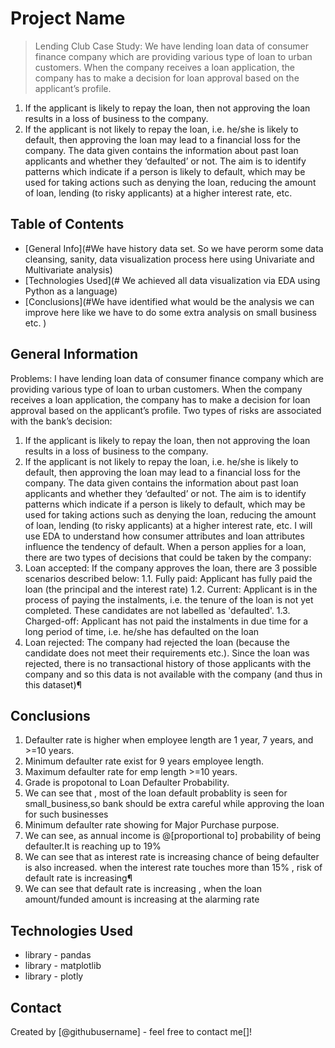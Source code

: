# Project Name
> Lending Club Case Study: We have lending loan data of consumer finance company which are providing various type of loan to urban customers. When the company receives a loan application, the company has to make a decision for loan approval based on the applicant’s profile.
1. If the applicant is likely to repay the loan, then not approving the loan results in a loss of business to the company.
2. If the applicant is not likely to repay the loan, i.e. he/she is likely to default, then approving the loan may lead to a financial loss for the company.
The data given contains the information about past loan applicants and whether they ‘defaulted’ or not. The aim is to identify patterns which indicate if a person is likely to default, which may be used for taking actions such as denying the loan, reducing the amount of loan, lending (to risky applicants) at a higher interest rate, etc.


## Table of Contents
* [General Info](#We have history data set. So we have perorm some data cleansing, sanity, data visualization process here using Univariate and Multivariate analysis)
* [Technologies Used](# We achieved all data visualization via EDA using Python as a language)
* [Conclusions](#We have identified what would be the analysis we can improve here like we have to do some extra analysis on small business etc. )

<!-- You can include any other section that is pertinent to your problem -->

## General Information
Problems: I have lending loan data of consumer finance company which are providing various type of loan to urban customers. When the company receives a loan application, the company has to make a decision for loan approval based on the applicant’s profile. Two types of risks are associated with the bank’s decision:
1. If the applicant is likely to repay the loan, then not approving the loan results in a loss of business to the company.
2. If the applicant is not likely to repay the loan, i.e. he/she is likely to default, then approving the loan may lead to a financial loss for the company.
The data given contains the information about past loan applicants and whether they ‘defaulted’ or not. The aim is to identify patterns which indicate if a person is likely to default, which may be used for taking actions such as denying the loan, reducing the amount of loan, lending (to risky applicants) at a higher interest rate, etc.
I will use EDA to understand how consumer attributes and loan attributes influence the tendency of default.
When a person applies for a loan, there are two types of decisions that could be taken by the company:
1. Loan accepted: If the company approves the loan, there are 3 possible scenarios described below:
1.1. Fully paid: Applicant has fully paid the loan (the principal and the interest rate)
1.2. Current: Applicant is in the process of paying the instalments, i.e. the tenure of the loan is not yet completed. These candidates are not labelled as 'defaulted'.
1.3. Charged-off: Applicant has not paid the instalments in due time for a long period of time, i.e. he/she has defaulted on the loan
2. Loan rejected: The company had rejected the loan (because the candidate does not meet their requirements etc.). Since the loan was rejected, there is no transactional history of those applicants with the company and so this data is not available with the company (and thus in this dataset)¶

<!-- You don't have to answer all the questions - just the ones relevant to your project. -->

## Conclusions
1. Defaulter rate is higher when employee length are 1 year, 7 years, and >=10 years.
2. Minimum defaulter rate exist for 9 years employee length.
3. Maximum defaulter rate for emp length >=10 years.
4. Grade is propotonal to Loan Defaulter Probability.
5. We can see that , most of the loan default probablity is seen for small_business,so bank should be extra careful while approving the loan for such businesses
6. Minimum defaulter rate showing for Major Purchase purpose.
7. We can see, as annual income is @[proportional to] probability of being defaulter.It is reaching up to 19%
8. We can see that as interest rate is increasing chance of being defaulter is also increased. when the interest rate touches more than 15% , risk of default rate is increasing¶
9. We can see that default rate is increasing , when the loan amount/funded amount is increasing at the alarming rate

<!-- You don't have to answer all the questions - just the ones relevant to your project. -->


## Technologies Used
- library - pandas
- library - matplotlib
- library - plotly

<!-- As the libraries versions keep on changing, it is recommended to mention the version of library used in this project -->


## Contact
Created by [@githubusername] - feel free to contact me[]!


<!-- Optional -->
<!-- ## License -->
<!-- This project is open source and available under the [... License](). -->

<!-- You don't have to include all sections - just the one's relevant to your project -->